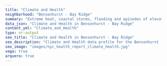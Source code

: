 ```yaml
---
title: "Climate and Health"
neighborhood: "Bensonhurst - Bay Ridge"
summary: "Extreme heat, coastal storms, flooding and episodes of elevated ozone are climate-related hazards that may increase with climate change and have important public health impacts in New York City. Extreme weather can cause power outages, which also threaten public health. This report provides neighborhood indicators of climate-related hazards, vulnerability and health impacts."
data_json: "Climate and Health in Bensonhurst - Bay Ridge"
content_yml: "Climate_and_Health"
type: nr-output
seo_title: "Climate and Health in Bensonhurst - Bay Ridge"
seo_description: "Climate and Health data profile for the Bensonhurst - Bay Ridge neighborhood of NYC."
seo_image: "images/nyc_health_report_climate_health.jpg"
vega: true
arquero: true
---
```

